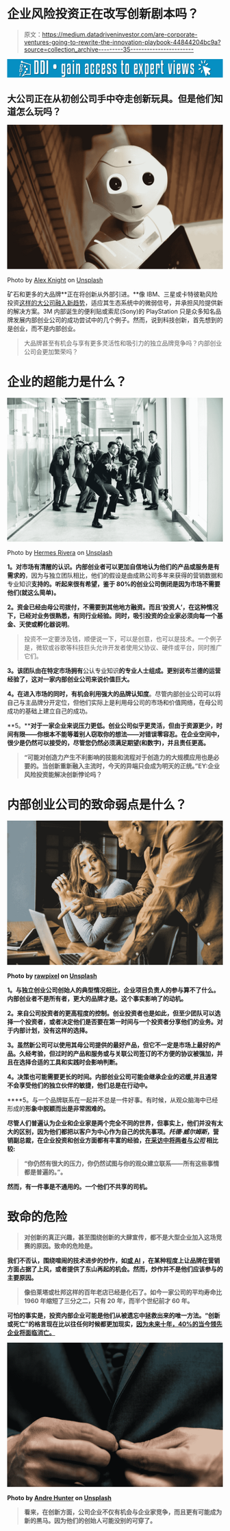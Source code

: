 # 企业风险投资正在改写创新剧本吗？

> 原文：<https://medium.datadriveninvestor.com/are-corporate-ventures-going-to-rewrite-the-innovation-playbook-44844204bc9a?source=collection_archive---------35----------------------->

[![](img/36b6902b401a6e241e139d57cef7b932.png)](http://www.track.datadriveninvestor.com/1126A)

## 大公司正在从初创公司手中夺走创新玩具。但是他们知道怎么玩吗？

![](img/7fdbe61b657eca6b0250efae96d3519d.png)

Photo by [Alex Knight](https://unsplash.com/@agkdesign?utm_source=medium&utm_medium=referral) on [Unsplash](https://unsplash.com?utm_source=medium&utm_medium=referral)

矿石和更多的大品牌**正在将创新从外部引进。**像 IBM、三星或卡特彼勒风险投资[这样的大公司融入新趋势](https://medium.com/@portagency/martech-trends-2018-how-blockchain-and-ai-will-change-marketing-forever-fcbd44ef73e4)，适应其生态系统中的微弱信号，并承担风险提供新的解决方案。3M 内部诞生的便利贴或索尼(Sony)的 PlayStation 只是众多知名品牌发展内部创业公司的成功尝试中的几个例子。然而，说到科技创新，首先想到的是创业，而不是内部创业。

> 大品牌甚至有机会与享有更多灵活性和吸引力的独立品牌竞争吗？内部创业公司会更加繁荣吗？

# 企业的超能力是什么？

![](img/a8a91b37a47da59e8a7b6e211a7c8589.png)

Photo by [Hermes Rivera](https://unsplash.com/@hermez777?utm_source=medium&utm_medium=referral) on [Unsplash](https://unsplash.com?utm_source=medium&utm_medium=referral)

**1。**对市场有清醒的认识。内部创业者可以更加自信地认为**他们的产品或服务是有需求的**，因为与独立团队相比，他们的假设是由成熟公司多年来获得的营销数据和专业知识**支持的。听起来很有希望，鉴于 80%的创业公司倒闭是因为市场不需要他们(就这么简单)。**

**2。**资金已经由母公司拨付，**不需要到其他地方融资**。而且‘投资人’，在这种情况下，已经对业务很熟悉，有同行业经验。同时，吸引投资的企业家必须**向每一个基金、天使或孵化器说明**。

> 投资不一定要涉及钱，顺便说一下，可以是创意，也可以是技术。一个例子是，微软或谷歌等科技巨头允许开发者使用父协议、硬件或平台，同时推广它们。

**3。该团队由在特定市场拥有**公认专业知识**的专业人士组成。更别说布兰德的运营经验了，这对一家内部创业公司来说价值巨大。**

**4。**在进入市场的同时，有机会利用强大的**品牌认知度**。尽管内部创业公司可以将自己与主品牌分开定位，但他们实际上是利用母公司的市场和价值网络，在母公司成功的基础上建立自己的成功。

**5。******对于一家企业来说压力更低**。创业公司似乎更灵活，但由于资源更少，时间有限——你根本不能等着别人窃取你的想法——对错误零容忍。在企业空间中，很少是仍然可以接受的，尽管您仍然必须满足期望(和数字)，并且责任更高。**

> **“可能对创造力产生不利影响的技能和流程对于创造力的大规模应用也是必要的。当创新重新融入主流时，今天的异端只会成为明天的正统。”EY:企业风险投资能解决创新悖论吗？**

# **内部创业公司的致命弱点是什么？**

**![](img/1b98ca60bf027b56a539bbb3d7a86705.png)**

**Photo by [rawpixel](https://unsplash.com/@rawpixel?utm_source=medium&utm_medium=referral) on [Unsplash](https://unsplash.com?utm_source=medium&utm_medium=referral)**

****1。与独立创业公司创始人的典型情况相比，企业项目负责人的参与算不了什么。内部创业者不是所有者，更大的品牌才是。这个事实影响了**的动机**。****

****2。来自公司投资者的更高程度的控制。创业投资者也是如此，但至少团队可以选择一个投资者，或者决定他们是否要在第一时间与一个投资者分享他们的业务。对于内部计划，没有这样的选择。****

****3。虽然新公司可以使用其母公司提供的最好产品，但它不一定是市场上最好的产品。久经考验，但**过时的**产品和服务或与关联公司**签订的不方便的协议被强加**，并且在选择合适的工具和实践时会影响判断。****

****4。决策也可能需要更长的时间。内部创业公司可能会继承企业的**迟缓**,并且通常不会享受他们的独立伙伴的敏捷，他们总是在行动中。****

****5。与一个品牌联系在一起并不总是一件好事。有时候，从观众脑海中已经形成的**形象中脱颖而出是非常困难的。**

**尽管人们普遍认为企业和企业家是两个完全不同的世界，但事实上，他们并没有太大的区别，因为他们都把以客户为中心作为自己的优先事项。*托德·威尔姆斯*，营销副总裁，在企业投资和创业方面都有丰富的经验，[在采访中将两者与*公司*](https://www.inc.com/sujan-patel/startup-vs-enterprise-marketing-not-so-different-a.html) 相比较:**

> **“你仍然有很大的压力，你仍然试图与你的观众建立联系——所有这些事情都是普遍的。”。**

**然而，有一件事是不通用的。一个他们不共享的司机。**

# **致命的危险**

> **对创新的真正兴趣，甚至围绕创新的大肆宣传，都不是大型企业加入这场竞赛的原因。致命的危险是。**

**我们不否认，围绕喧闹的技术进步的炒作，如[或 AI](https://medium.com/@portagency/martech-trends-2018-how-blockchain-and-ai-will-change-marketing-forever-fcbd44ef73e4) ，在某种程度上让品牌在营销方面占据了上风，或者提供了东山再起的机会。然而，炒作并不是他们应该参与的主要原因。**

> **像伯莱塔或杜邦这样的百年老店已经是化石了。如今一家公司的平均寿命比 1960 年缩短了三分之二，只有 20 年，而半个世纪前才 60 年。**

**可怕的事实是，投资内部企业可能是他们从被遗忘中拯救出来的唯一方法。“创新或死亡”的格言现在比以往任何时候都更加现实，[因为未来十年，40%的当今领先企业将面临消亡。](https://www.ey.com/en_gl/growth/can-corporate-venture-solve-the-innovation-paradox)**

**![](img/aa4bc7e68c587e4ec654f6e7f098ef35.png)**

**Photo by [Andre Hunter](https://unsplash.com/@dre0316?utm_source=medium&utm_medium=referral) on [Unsplash](https://unsplash.com?utm_source=medium&utm_medium=referral)**

> **看来，在创新方面，公司企业不仅有机会与企业家竞争，而且更有可能成为新的黑马。因为他们的创始人可能没别的可穿了。**